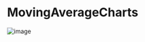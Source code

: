 # MovingAverageCharts

![image](https://user-images.githubusercontent.com/82745286/169726150-c57f895a-72cb-441e-88ea-e964f7772a62.png)
